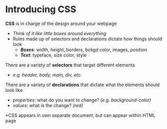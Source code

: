 # Introducing CSS  


**CSS** is in charge of the design around your webpage
- *Think of it like little boxes around everything* 
- Rules made up of selectors and declarations dictate how things should look
  - ***Boxes***: width, height, borders, bckgd color, images, position
  - ***Text***: typeface, size color, style  

There are a variety of **selectors** that target different elements 
- *e.g. header, body, main, div, etc.*

There are a variety of **declarations** that dictate what the elements should look like 
- *properties*: what do you want to change? *(e.g. background-color)*  
- *values*: what is the change? *(red)*

*CSS appears in own separate document, but can appear within HTML page
